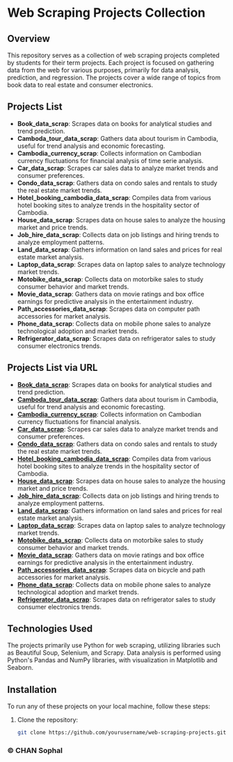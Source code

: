 # Web Scraping Projects Collection

## Overview

This repository serves as a collection of web scraping projects completed by students for their term projects. Each project is focused on gathering data from the web for various purposes, primarily for data analysis, prediction, and regression. The projects cover a wide range of topics from book data to real estate and consumer electronics.

## Projects List

- **Book_data_scrap**: Scrapes data on books for analytical studies and trend prediction.
- **Camboda_tour_data_scrap**: Gathers data about tourism in Cambodia, useful for trend analysis and economic forecasting.
- **Cambodia_currency_scrap**: Collects information on Cambodian currency fluctuations for financial analysis of time serie analysis.
- **Car_data_scrap**: Scrapes car sales data to analyze market trends and consumer preferences.
- **Condo_data_scrap**: Gathers data on condo sales and rentals to study the real estate market trends.
- **Hotel_booking_cambodia_data_scrap**: Compiles data from various hotel booking sites to analyze trends in the hospitality sector of Cambodia.
- **House_data_scrap**: Scrapes data on house sales to analyze the housing market and price trends.
- **Job_hire_data_scrap**: Collects data on job listings and hiring trends to analyze employment patterns.
- **Land_data_scrap**: Gathers information on land sales and prices for real estate market analysis.
- **Laptop_data_scrap**: Scrapes data on laptop sales to analyze technology market trends.
- **Motobike_data_scrap**: Collects data on motorbike sales to study consumer behavior and market trends.
- **Movie_data_scrap**: Gathers data on movie ratings and box office earnings for predictive analysis in the entertainment industry.
- **Path_accessories_data_scrap**: Scrapes data on computer path accessories for market analysis.
- **Phone_data_scrap**: Collects data on mobile phone sales to analyze technological adoption and market trends.
- **Refrigerator_data_scrap**: Scrapes data on refrigerator sales to study consumer electronics trends.
 
## Projects List via URL

- **[Book_data_scrap](https://github.com/sophalITC/Web-scraping-/tree/main/Book_data_scrap)**: Scrapes data on books for analytical studies and trend prediction.
- **[Camboda_tour_data_scrap](https://github.com/sophalITC/Web-scraping-/tree/main/Camboda_tour_data_scrap)**: Gathers data about tourism in Cambodia, useful for trend analysis and economic forecasting.
- **[Cambodia_currency_scrap](https://github.com/sophalITC/Web-scraping-/tree/main/Cambodia_currency_scrap)**: Collects information on Cambodian currency fluctuations for financial analysis.
- **[Car_data_scrap](https://github.com/sophalITC/Web-scraping-/tree/main/Car_data_scrap)**: Scrapes car sales data to analyze market trends and consumer preferences.
- **[Condo_data_scrap](https://github.com/sophalITC/Web-scraping-/tree/main/Condo_data_scrap)**: Gathers data on condo sales and rentals to study the real estate market trends.
- **[Hotel_booking_cambodia_data_scrap](https://github.com/sophalITC/Web-scraping-/tree/main/Hotel_booking_cambodia_data_scrap)**: Compiles data from various hotel booking sites to analyze trends in the hospitality sector of Cambodia.
- **[House_data_scrap](https://github.com/sophalITC/Web-scraping-/tree/main/House_data_scrap)**: Scrapes data on house sales to analyze the housing market and price trends.
- **[Job_hire_data_scrap](https://github.com/sophalITC/Web-scraping-/tree/main/Job_hire_data_scrap)**: Collects data on job listings and hiring trends to analyze employment patterns.
- **[Land_data_scrap](https://github.com/sophalITC/Web-scraping-/tree/main/Land_data_scrap)**: Gathers information on land sales and prices for real estate market analysis.
- **[Laptop_data_scrap](https://github.com/sophalITC/Web-scraping-/tree/main/Laptop_data_scrap)**: Scrapes data on laptop sales to analyze technology market trends.
- **[Motobike_data_scrap](https://github.com/sophalITC/Web-scraping-/tree/main/Motobike_data_scrap)**: Collects data on motorbike sales to study consumer behavior and market trends.
- **[Movie_data_scrap](https://github.com/sophalITC/Web-scraping-/tree/main/Movie_data_scrap)**: Gathers data on movie ratings and box office earnings for predictive analysis in the entertainment industry.
- **[Path_accessories_data_scrap](https://github.com/sophalITC/Web-scraping-/tree/main/Path_accessories_data_scrap)**: Scrapes data on bicycle and path accessories for market analysis.
- **[Phone_data_scrap](https://github.com/sophalITC/Web-scraping-/tree/main/Phone_data_scrap)**: Collects data on mobile phone sales to analyze technological adoption and market trends.
- **[Refrigerator_data_scrap](https://github.com/sophalITC/Web-scraping-/tree/main/Refrigerator_data_scrap)**: Scrapes data on refrigerator sales to study consumer electronics trends.

## Technologies Used

The projects primarily use Python for web scraping, utilizing libraries such as Beautiful Soup, Selenium, and Scrapy. Data analysis is performed using Python's Pandas and NumPy libraries, with visualization in Matplotlib and Seaborn.

## Installation

To run any of these projects on your local machine, follow these steps:

1. Clone the repository:
   ```bash
   git clone https://github.com/yourusername/web-scraping-projects.git

### &copy; CHAN Sophal
